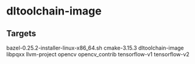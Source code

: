 # dltoolchain-image

## Targets

bazel-0.25.2-installer-linux-x86_64.sh
cmake-3.15.3
dltoolchain-image
libpqxx
llvm-project
opencv
opencv_contrib
tensorflow-v1
tensorflow-v2

